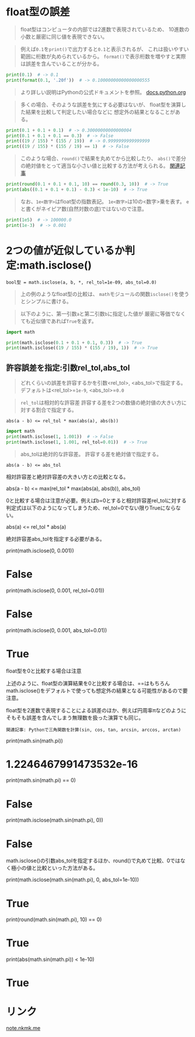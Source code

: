 # float型の誤差

> float型はコンピュータの内部では2進数で表現されているため、
  10進数の小数と厳密に同じ値を表現できない。

> 例えば`0.1`を`print()`で出力すると`0.1`と表示されるが、
  これは扱いやすい範囲に桁数が丸められているから。
> `format()`で表示桁数を増やすと実際は誤差を含んでいることが分かる。

```python
print(0.1)  # -> 0.1
print(format(0.1, '.20f'))  # -> 0.10000000000000000555
```

> より詳しい説明はPythonの公式ドキュメントを参照。
[docs.python.org](https://docs.python.org/ja/3/tutorial/floatingpoint.html)

> 多くの場合、そのような誤差を気にする必要はないが、
  float型を演算した結果を比較して判定したい場合などに
  想定外の結果となることがある。

```python
print(0.1 + 0.1 + 0.1)  # -> 0.30000000000000004
print(0.1 + 0.1 + 0.1 == 0.3)  # -> False
print((19 / 155) * (155 / 19))  # -> 0.9999999999999999
print((19 / 155) * (155 / 19) == 1)  # -> False
```

> このような場合、`round()`で結果を丸めてから比較したり、
  `abs()`で差分の絶対値をとって適当な小さい値と比較する方法が考えられる。
[関連記事](2.%20端数処理.md#組込関数round()を使う)

```python
print(round(0.1 + 0.1 + 0.1, 10) == round(0.3, 10))  # -> True
print(abs((0.1 + 0.1 + 0.1) - 0.3) < 1e-10)  # -> True
```

> なお、`1e<数字>`はfloat型の指数表記。
> `1e<数字>`は10の<数字>乗を表す。
> `e`と書くがネイピア数(自然対数の底)ではないので注意。

```python
print(1e5)  # -> 100000.0
print(1e-3)  # -> 0.001
```

# 2つの値が近似しているか判定:math.isclose()

`bool型 = math.isclose(a, b, *, rel_tol=1e-09, abs_tol=0.0)`

> 上の例のようなfloat型の比較は、
  `math`モジュールの関数`isclose()`を使うとシンプルに書ける。

> 以下のように、第一引数`a`と第二引数`b`に指定した値が
  厳密に等価でなくても近似値であれば`True`を返す。

```python
import math

print(math.isclose(0.1 + 0.1 + 0.1, 0.3))  # -> True
print(math.isclose((19 / 155) * (155 / 19), 1))  # -> True
```

## 許容誤差を指定:引数rel_tol,abs_tol

> どれくらいの誤差を許容するかを引数<rel_tol>, <abs_tol>で指定する。
> デフォルトは<rel_tol>=`1e-9`, <abs_tol>=`0.0`

> `rel_tol`は相対的な許容差
> 許容する差を2つの数値の絶対値の大きい方に対する割合で指定する。

`abs(a - b) <= rel_tol * max(abs(a), abs(b))`

```python
import math
print(math.isclose(1, 1.001))  # -> False
print(math.isclose(1, 1.001, rel_tol=0.01))  # -> True
```

> abs_tolは絶対的な許容差。
> 許容する差を絶対値で指定する。

`abs(a - b) <= abs_tol`

相対許容差と絶対許容差の大きい方との比較となる。

abs(a - b) <= max(rel_tol * max(abs(a), abs(b)), abs_tol)

0と比較する場合は注意が必要。例えばb=0とすると相対許容差rel_tolに対する判定式は以下のようになってしまうため、rel_tol=0でない限りTrueにならない。

abs(a) <= rel_tol * abs(a)

絶対許容差abs_tolを指定する必要がある。

print(math.isclose(0, 0.001))
# False

print(math.isclose(0, 0.001, rel_tol=0.01))
# False

print(math.isclose(0, 0.001, abs_tol=0.01))
# True
float型を0と比較する場合は注意

上述のように、float型の演算結果を0と比較する場合は、==はもちろんmath.isclose()をデフォルトで使っても想定外の結果となる可能性があるので要注意。

float型を2進数で表現することによる誤差のほか、例えば円周率πなどのようにそもそも誤差を含んでしまう無理数を扱った演算でも同じ。

    関連記事: Pythonで三角関数を計算(sin, cos, tan, arcsin, arccos, arctan)

print(math.sin(math.pi))
# 1.2246467991473532e-16

print(math.sin(math.pi) == 0)
# False

print(math.isclose(math.sin(math.pi), 0))
# False

math.isclose()の引数abs_tolを指定するほか、round()で丸めて比較、0ではなく極小の値と比較といった方法がある。

print(math.isclose(math.sin(math.pi), 0, abs_tol=1e-10))
# True

print(round(math.sin(math.pi), 10) == 0)
# True

print(abs(math.sin(math.pi)) < 1e-10)
# True

# リンク

[note.nkmk.me](https://note.nkmk.me/python-math-isclose/)
